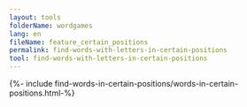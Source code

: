 ```yaml
---
layout: tools
folderName: wordgames
lang: en
fileName: feature_certain_positions
permalink: find-words-with-letters-in-certain-positions
tool: find-words-with-letters-in-certain-positions
---
```


{%- include find-words-in-certain-positions/words-in-certain-positions.html-%}
